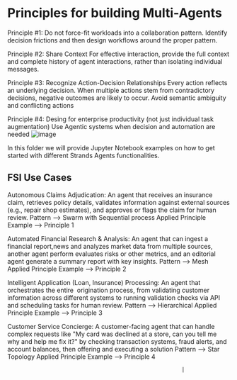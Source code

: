 # Principles for building Multi-Agents
Principle #1: Do not force-fit workloads  into a collaboration pattern.
Identify decision frictions and then design workflows around the proper pattern.

Principle #2: Share Context
For effective interaction, provide the full context and complete history of agent interactions, rather than isolating individual messages. 

Principle #3: Recognize Action-Decision Relationships
Every action reflects an underlying decision. When multiple actions stem from contradictory decisions, negative outcomes are likely to occur. Avoid semantic ambiguity and conflicting actions

Principle #4: Desing for enterprise productivity (not just individual task augmentation)
Use Agentic systems when decision and automation are needed 
![image](https://github.com/user-attachments/assets/ab7bfede-6855-464c-8453-ada9d883565b)

In this folder we will provide Jupyter Notebook examples on how to get started with different Strands Agents functionalities.

## FSI Use Cases
Autonomous Claims Adjudication: An agent that receives an insurance claim, retrieves policy details, validates information against external sources (e.g., repair shop estimates), and approves or flags the claim for human review.
Pattern —> Swarm with Sequential process
Applied Principle  Example --> Principle 1

Automated Financial Research & Analysis: An agent that can ingest a financial report,news and analyzes market data from multiple sources, another agent perform evaluates risks or other metrics, and an editorial agent generate a summary report with key insights.
Pattern —> Mesh
Applied Principle  Example --> Principle 2


Intelligent Application (Loan, Insurance) Processing: An agent that orchestrates the entire  origination process, from validating customer information across different systems to running validation checks via API and scheduling tasks for human review.
Pattern —> Hierarchical
Applied Principle  Example --> Principle 3

Customer Service Concierge: A customer-facing agent that can handle complex requests like "My card was declined at a store, can you tell me why and help me fix it?" by checking transaction systems, fraud alerts, and account balances, then offering and executing a solution
Pattern —> Star Topology
Applied Principle  Example --> Principle 4


                                                           |
